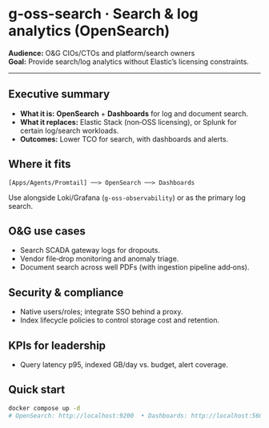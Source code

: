 # g-oss-search · Search & log analytics (OpenSearch)

**Audience:** O&G CIOs/CTOs and platform/search owners  
**Goal:** Provide search/log analytics without Elastic’s licensing constraints.

---

## Executive summary
- **What it is:** **OpenSearch** + **Dashboards** for log and document search.  
- **What it replaces:** Elastic Stack (non‑OSS licensing), or Splunk for certain log/search workloads.
- **Outcomes:** Lower TCO for search, with dashboards and alerts.

## Where it fits
```
[Apps/Agents/Promtail] ──> OpenSearch ──> Dashboards
```
Use alongside Loki/Grafana (`g-oss-observability`) or as the primary log search.

## O&G use cases
- Search SCADA gateway logs for dropouts.  
- Vendor file‑drop monitoring and anomaly triage.  
- Document search across well PDFs (with ingestion pipeline add‑ons).

## Security & compliance
- Native users/roles; integrate SSO behind a proxy.  
- Index lifecycle policies to control storage cost and retention.

## KPIs for leadership
- Query latency p95, indexed GB/day vs. budget, alert coverage.

## Quick start
```bash
docker compose up -d
# OpenSearch: http://localhost:9200  • Dashboards: http://localhost:5601
```
